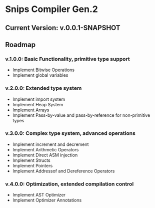 # Snips Compiler Gen.2

## Current Version: v.0.0.1-SNAPSHOT

## Roadmap

### v.1.0.0: Basic Functionality, primitive type support
 - Implement Bitwise Operations
 - Implement global variables

### v.2.0.0: Extended type system
 - Implement import system
 - Implement Heap System
 - Implement Arrays
 - Implement Pass-by-value and pass-by-reference for non-primitive types
 
### v.3.0.0: Complex type system, advanced operations
 - Implement increment and decrement
 - Implement Arithmetic Operators
 - Implement Direct ASM injection
 - Implement Structs
 - Implement Pointers
 - Implement Addressof and Dereference Operators

### v.4.0.0: Optimization, extended compilation control
 - Implement AST Optimizer
 - Implement Optimizer Annotations
